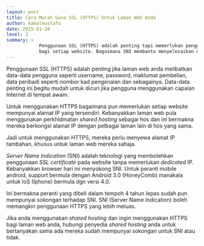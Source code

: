 ```yaml
---
layout: post
title: Cara Murah Guna SSL (HTTPS) Untuk Laman Web Anda
author: kamalmustafa
date: 2015-01-20
level: 2
summary: >
            Penggunaan SSL (HTTPS) adalah penting tapi memerlukan penggunaan dedicated IP
            bagi setiap website. Bagaimana SNI membantu menyelesaikan masalah ini ?
---
```


Penggunaan SSL (HTTPS) adalah penting jika laman web anda melibatkan data-data pengguna
seperti username, password, maklumat pembelian, data peribadi seperti nombor kad pengenalan
dan sebagainya. Data-data penting ini begitu mudah untuk dicuri jika pengguna menggunakan
capaian Internet di tempat awam.

<!--more-->

Untuk menggunakan HTTPS bagaimana pun memerlukan setiap website mempunyai alamat IP yang
tersendiri. Kebanyakkan laman web pula menggunakan perkhidmatan *shared hosting* sebagai
hos dan ini bermakna mereka berkongsi alamat IP dengan pelbagai laman lain di hos yang sama.

Jadi untuk menggunakan HTTPS, mereka perlu menyewa alamat IP tambahan, khusus untuk laman web
mereka sahaja.

*Server Name Indication* (SNI) adalah teknologi yang membolehkan penggunaan *SSL certificate*
pada website tanpa memerlukan *dedicated* IP. Kebanyakkan browser hari ini menyokong SNI.
Untuk peranti mobile android, support bermula dengan Android 3.0 (HoneyComb) manakala untuk
IoS (Iphone) bermula dgn versi 4.0.

Ini bermakna peranti yang dibeli dalam tempoh 4 tahun lepas sudah pun mempunyai sokongan terhadap SNI.
SNI (Server Name Indication) boleh memangkin penggunaan HTTPS yang lebih meluas.

Jika anda menggunakan *shared hosting* dan ingin menggunakan HTTPS bagi laman web anda, hubungi penyedia
*shared hosting* anda untuk bertanyakan sama ada mereka sudah mempunyai sokongan untuk SNI atau
tidak.
